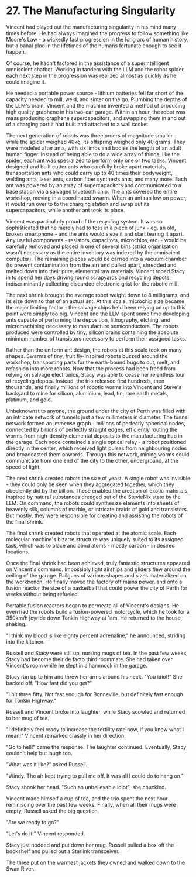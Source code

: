 # 27. The Manufacturing Singularity

Vincent had played out the manufacturing singularity in his mind many times before. He had always imagined the progress to follow something like Moore's Law - a wickedly fast progression in the long arc of human history, but a banal plod in the lifetimes of the humans fortunate enough to see it happen.

Of course, he hadn't factored in the assistance of a superintelligent omniscient chatbot. Working in tandem with the LLM and the robot spider, each next step in the progression was realized almost as quickly as he could imagine it.

He needed a portable power source - lithium batteries fell far short of the capacity needed to mill, weld, and sinter on the go. Plumbing the depths of the LLM's brain, Vincent and the machine invented a method of producing high quality graphene in his two-car garage. Within an hour, the robot was mass producing graphene supercapacitors, and swapping them in and out of a charging port it had built and attached to a wall socket.

The next generation of robots was three orders of magnitude smaller - while the spider weighed 40kg, its offspring weighed only 40 grams. They were modeled after ants, with six limbs and bodies the length of an adult human finger. Instead of being able to do a wide array of things, like the spider, each ant was specialized to perform only one or two tasks. Vincent designed and built cutter ants who carefully broke apart materials, transportation ants who could carry up to 40 times their bodyweight, welding ants, laser ants, carbon fiber synthesis ants, and many more. Each ant was powered by an array of supercapacitors and communicated to a base station via a salvaged bluetooth chip. The ants covered the entire workshop, moving in a coordinated swarm. When an ant ran low on power, it would run over to to the charging station and swap out its supercapacitors, while another ant took its place.

Vincent was particularly proud of the recycling system. It was so sophisticated that he merely had to toss in a piece of junk - eg. an old, broken smartphone - and the ants would sieze it and start tearing it apart. Any useful components - resistors, capacitors, microchips, etc. - would be carefully removed and placed in one of several bins (strict organization wasn't necessary as the entire inventory was indexed by the omniscient computer). The remaining pieces would be carried into a vacuum chamber (to prevent contamination from the air) and pulled apart, shredded and melted down into their pure, elemental raw materials. Vincent roped Stacy in to spend her days driving round scrapyards and recycling depots, indiscriminantly collecting discarded electronic grist for the robotic mill.

The next shrink brought the average robot weight down to 8 milligrams, and its size down to that of an actual ant. At this scale, microchip size became the major limiting factor - the salvage chips he'd been relying on up to this point were simply too big. Vincent and the LLM spent some time developing ants capable of performing the deposition, lithography, etching, and micromachining necessary to manufacture semiconductors. The robots produced were controlled by tiny, silicon brains containing the absolute minimum number of transistors necessary to perform their assigned tasks.

Rather than the uniform ant design, the robots at this scale took on many shapes. Swarms of tiny, fruit fly-inspired robots buzzed around the workshop, transporting parts for the earth-bound bugs to cut, melt, and refashion into more robots. Now that the process had been freed from relying on salvage electronics, Stacy was able to cease her relentless tour of recycling depots. Instead, the trio released first hundreds, then thousands, and finally millions of robotic worms into Vincent and Steve's backyard to mine for silicon, aluminium, lead, tin, rare earth metals, platinum, and gold.

Unbeknownst to anyone, the ground under the city of Perth was filled with an intricate network of tunnels just a few millimeters in diameter. The tunnel network formed an immense graph - millions of perfectly spherical nodes, connected by billions of perfectly straight edges, efficiently routing the worms from high-density elemental deposits to the manufacturing hub in the garage. Each node contained a single optical relay - a robot positioned directly in the center, which received light pulses from neighbouring nodes and broadcasted them onwards. Through this network, mining worms could communicate from one end of the city to the other, underground, at the speed of light.

The next shrink created robots the size of yeast. A single robot was invisible - they could only be seen when they aggregated together, which they obediently did by the billion. These enabled the creation of exotic materials, inspired by natural substances dredged out of the StevieNix state by the LLM. On command, the robots could synthesize elements into sheets of heavenly silk, columns of marble, or intricate braids of gold and transistors. But mostly, they were responsible for creating and assisting the robots of the final shrink.

The final shrink created robots that operated at the atomic scale. Each molecular machine's bizarre structure was uniquely suited to its assigned task, which was to place and bond atoms - mostly carbon - in desired locations.

Once the final shrink had been achieved, truly fantastic structures appeared on Vincent's command. Impossibly light airships and gliders flew around the ceiling of the garage. Railguns of various shapes and sizes materialized on the workbench. He finally moved the factory off mains power, and onto a fusion reactor the size of a basketball that could power the city of Perth for weeks without being refueled.

Portable fusion reactors began to permeate all of Vincent's designs. He even had the robots build a fusion-powered motorcycle, which he took for a 350km/h joyride down Tonkin Highway at 1am. He returned to the house, shaking.

"I think my blood is like eighty percent adrenaline," he announced, striding into the kitchen.

Russell and Stacy were still up, nursing mugs of tea. In the past few weeks, Stacy had become their de facto third roommate. She had taken over Vincent's room while he slept in a hammock in the garage.

Stacy ran up to him and threw her arms around his neck. "You idiot!" She backed off. "How fast did you get?"

"I hit three fifty. Not fast enough for Bonneville, but definitely fast enough for Tonkin Highway."

Russell and Vincent broke into laughter, while Stacy scowled and returned to her mug of tea.

"I definitely feel ready to increase the fertility rate now, if you know what I mean!" Vincent remarked crassly in her direction.

"Go to hell!" came the response. The laughter continued. Eventually, Stacy couldn't help but laugh too.

"What was it like?" asked Russell.

"Windy. The air kept trying to pull me off. It was all I could do to hang on."

Stacy shook her head. "Such an unbelievable idiot", she chuckled.

Vincent made himself a cup of tea, and the trio spent the next hour reminiscing over the past few weeks. Finally, when all their mugs were empty, Russell asked the big question.

"Are we ready to go?"

"Let's do it!" Vincent responded.

Stacy just nodded and put down her mug. Russell pulled a box off the bookshelf and pulled out a Starlink transceiver.

The three put on the warmest jackets they owned and walked down to the Swan River.
